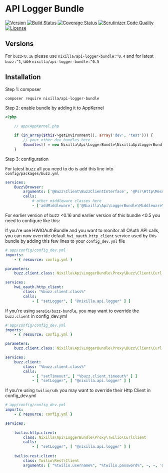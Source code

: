 # API Logger Bundle

[![Version](https://img.shields.io/packagist/v/nixilla/api-logger-bundle.svg?style=flat-square)](https://packagist.org/packages/nixilla/api-logger-bundle)
[![Build Status](https://travis-ci.org/nixilla/api-logger-bundle.svg?branch=develop)](https://travis-ci.org/nixilla/api-logger-bundle)
[![Coverage Status](https://coveralls.io/repos/github/nixilla/api-logger-bundle/badge.svg?branch=develop)](https://coveralls.io/github/nixilla/api-logger-bundle?branch=develop)
[![Scrutinizer Code Quality](https://scrutinizer-ci.com/g/nixilla/api-logger-bundle/badges/quality-score.png?b=develop)](https://scrutinizer-ci.com/g/nixilla/api-logger-bundle/?branch=develop)
[![License](https://poser.pugx.org/nixilla/api-logger-bundle/license.svg)](https://packagist.org/packages/nixilla/api-logger-bundle)

## Versions

For `buzz<0.16` please use `nixilla/api-logger-bundle:^0.4` and for latest `buzz:^1`, use `nixilla/api-logger-bundle:^0.5`

## Installation

Step 1: composer

```bash
composer require nixilla/api-logger-bundle
```

Step 2: enable bundle by adding it to AppKernel


```php
<?php

    // app/AppKernel.php

    if (in_array($this->getEnvironment(), array('dev', 'test'))) {
        // your other dev bundles here
        $bundles[] = new Nixilla\Api\LoggerBundle\NixillaApiLoggerBundle();
    }

```

Step 3: configuration

For latest buzz all you need to do is add this line into `config/packages/buzz.yml`

```yaml
services:
    Buzz\Browser:
        arguments: ['@Buzz\Client\BuzzClientInterface', '@Psr\Http\Message\RequestFactoryInterface']
        calls:
            # other middleware classes here
            - ['addMiddleware', ['@Nixilla\Api\LoggerBundle\Middleware\ApiLoggerMiddleware']]
```

For earlier version of buzz <0.16 and earlier version of this bundle <0.5 you need to configure like this:

If you're use HWIOAuthBundle and you want to monitor all OAuth API calls, you can now override default
`hwi_oauth.http_client` service used by this bundle by adding this few lines to your `config_dev.yml` file

```yaml
# app/config/config_dev.yml
imports:
    - { resource: config.yml }

parameters:
    buzz.client.class: Nixilla\Api\LoggerBundle\Proxy\Buzz\Client\Curl

services:
    hwi_oauth.http_client:
        class: "%buzz.client.class%"
        calls:
            - [ "setLogger", [ "@nixilla.api.logger" ] ]
```

If you're using `sensio/buzz-bundle`, you may want to override the `buzz.client` in config_dev.yml

```yaml
# app/config/config_dev.yml
imports:
    - { resource: config.yml }

parameters:
    buzz.client.class: Nixilla\Api\LoggerBundle\Proxy\Buzz\Client\Curl

services:
    buzz.client:
        class: "%buzz.client.class%"
        calls:
            - [ "setTimeout", [ "%buzz.client.timeout%" ] ]
            - [ "setLogger", [ "@nixilla.api.logger" ] ]
```

If you're using `twilio/sdk` you may want to override their Http Client in config_dev.yml

```yaml
# app/config/config_dev.yml
imports:
    - { resource: config.yml }

services:
    
    twilio.http.client:
        class: Nixilla\Api\LoggerBundle\Proxy\Twilio\CurlClient
        calls:
            - [ "setLogger", [ "@nixilla.api.logger" ] ]
            
    twilio.rest.client:
        class: Twilio\Rest\Client
        arguments: [ "%twilio.username%", "%twilio.password%", ~, ~, '@twilio.http.client']

```
